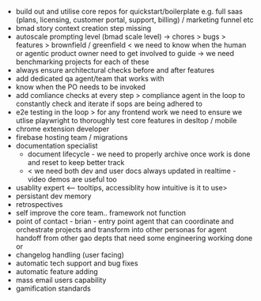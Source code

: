 - build out and utilise core repos for quickstart/boilerplate e.g. full saas (plans, licensing, customer portal, support, billing) / marketing funnel etc
- bmad story context creation step missing
- autoscale prompting level (bmad scale level)
    -> chores > bugs > features > brownfield / greenfield < we need to know when the human or agentic product owner need to get involved to guide
    -> we need benchmarking projects for each of these
- always ensure architectural checks before and after features
- add dedicated qa agent/team that works with 
- know when the PO needs to be invoked
- add comliance checks at every step > compliance agent in the loop to constantly check and iterate if sops are being adhered to
- e2e testing in the loop > for any frontend work we need to ensure we utlise playwright to thoroughly test core features in desltop / mobile
- chrome extension developer
- firebase hosting team / migrations
- documentation specialist 
    - document lifecycle - we need to properly archive once work is done and reset to keep better track
    - < we need both dev and user docs always updated in realtime - video demos are useful too
- usablity expert <-- tooltips, accessiblity how intuitive is it to use>
- persistant dev memory
- retrospectives
- self improve the core team.. framework not function
- point of contact - brian - entry point agent that can coordinate and orchestrate projects and transform into other personas for agent handoff from other gao depts that need some engineering working done or 
- changelog handling (user facing)
- automatic tech support and bug fixes
- automatic feature adding
- mass email users capability
- gamification standards

